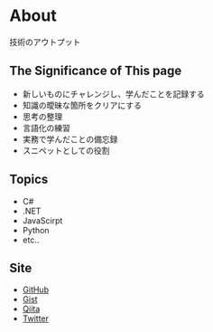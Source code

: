 # About
技術のアウトプット<br>

## The Significance of This page
- 新しいものにチャレンジし、学んだことを記録する
- 知識の曖昧な箇所をクリアにする
- 思考の整理
- 言語化の練習
- 実務で学んだことの備忘録
- スニペットとしての役割

## Topics
* C#
* .NET
* JavaScirpt
* Python
* etc..

## Site
- [GitHub](https://github.com/pixcelo)
- [Gist](https://gist.github.com/pixcelo)
- [Qiita](https://qiita.com/te-k)
- [Twitter](https://twitter.com/te_tsk)
